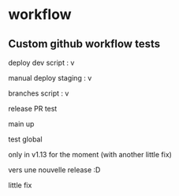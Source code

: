 # workflow

## Custom github workflow tests


deploy dev script : v

manual deploy staging : v

branches script : v

release PR test

main up

test global

only in v1.13 for the moment (with another little fix)

vers une nouvelle release :D


little fix
